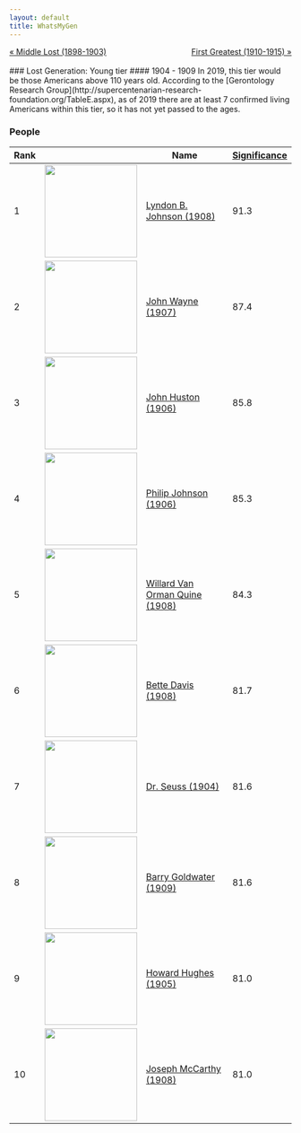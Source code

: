 ```yaml
---
layout: default
title: WhatsMyGen
---
```

<div style="overflow: hidden"><a href="/WhatsMyGen/generations/lost-middle.html" class="previous" style="float: left !important">&laquo; Middle Lost (1898-1903)</a><a href="/WhatsMyGen/generations/greatest-first.html" class="next" style="float: right !important">First Greatest (1910-1915) &raquo;</a></div>
<br>
### Lost Generation: Young tier
#### 1904 - 1909
In 2019, this tier would be those Americans above 110 years old. According to the [Gerontology Research Group](http://supercentenarian-research-foundation.org/TableE.aspx), as of 2019 there are at least 7 confirmed living Americans within this tier, so it has not yet passed to the ages. 

### People

Rank |     | Name                               | <a href="/WhatsMyGen/FAQ.html#Significance">Significance</a> 
---- | --- | ---------------------------------- | -------- 
1    | <img src="https://upload.wikimedia.org/wikipedia/commons/c/c3/37_Lyndon_Johnson_3x4.jpg" width="165" /> | [Lyndon B. Johnson (1908)](https://en.wikipedia.org/wiki/Lyndon_B._Johnson) | 91.3
2    | <img src="https://upload.wikimedia.org/wikipedia/commons/7/7b/John_Wayne_-_still_portrait.jpg" width="165" /> | [John Wayne (1907)](https://en.wikipedia.org/wiki/John_Wayne) | 87.4
3    | <img src="https://upload.wikimedia.org/wikipedia/commons/8/80/John_Huston_-_publicity.JPG" width="165" /> | [John Huston (1906)](https://en.wikipedia.org/wiki/John_Huston) | 85.8
4    | <img src="https://upload.wikimedia.org/wikipedia/commons/0/07/Philip_Johnson.2002.FILARDO.jpg" width="165" /> | [Philip Johnson (1906)](https://en.wikipedia.org/wiki/Philip_Johnson) | 85.3
5    | <img src="https://upload.wikimedia.org/wikipedia/commons/6/62/Wvq-passport-1975-400dpi-crop.jpg" width="165" /> | [Willard Van Orman Quine (1908)](https://en.wikipedia.org/wiki/Willard_Van_Orman_Quine) | 84.3
6    | <img src="https://upload.wikimedia.org/wikipedia/commons/4/40/Bette_Davis_-_Photoplay%2C_June_1938.jpg" width="165" /> | [Bette Davis (1908)](https://en.wikipedia.org/wiki/Bette_Davis) | 81.7
7    | <img src="https://upload.wikimedia.org/wikipedia/commons/5/55/Ted_Geisel_NYWTS_2_crop.jpg" width="165" /> | [Dr. Seuss (1904)](https://en.wikipedia.org/wiki/Dr_Suess) | 81.6
8    | <img src="https://upload.wikimedia.org/wikipedia/commons/7/7a/Barry_Goldwater_photo1962.jpg" width="165" /> | [Barry Goldwater (1909)](https://en.wikipedia.org/wiki/Barry_Goldwater) | 81.6
9    | <img src="https://upload.wikimedia.org/wikipedia/commons/1/1b/Howard_Hughes_1938.jpg" width="165" /> | [Howard Hughes (1905)](https://en.wikipedia.org/wiki/Howard_Hughes) | 81.0
10   | <img src="https://upload.wikimedia.org/wikipedia/commons/8/8b/Joseph_McCarthy_adjusted.jpg" width="165" /> | [Joseph McCarthy (1908)](https://en.wikipedia.org/wiki/Joseph_McCarthy) | 81.0
